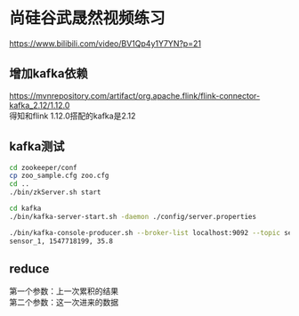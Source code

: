 # 尚硅谷武晟然视频练习

https://www.bilibili.com/video/BV1Qp4y1Y7YN?p=21

## 增加kafka依赖

https://mvnrepository.com/artifact/org.apache.flink/flink-connector-kafka_2.12/1.12.0  
得知和flink 1.12.0搭配的kafka是2.12

## kafka测试

```bash
cd zookeeper/conf
cp zoo_sample.cfg zoo.cfg
cd ..
./bin/zkServer.sh start

cd kafka
./bin/kafka-server-start.sh -daemon ./config/server.properties

./bin/kafka-console-producer.sh --broker-list localhost:9092 --topic sensor
sensor_1, 1547718199, 35.8
```

## reduce

第一个参数：上一次累积的结果  
第二个参数：这一次进来的数据